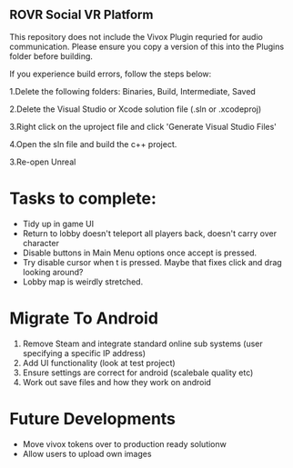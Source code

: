 ## ROVR Social VR Platform

This repository does not include the Vivox Plugin requried for audio communication. Please ensure you copy a version of this into the Plugins folder before building. 

If you experience build errors, follow the steps below:

1.Delete the following folders: Binaries, Build, Intermediate, Saved

2.Delete the Visual Studio or Xcode solution file (.sln or .xcodeproj)

3.Right click on the uproject file and click 'Generate Visual Studio Files'

4.Open the sln file and build the c++ project.

3.Re-open Unreal

# Tasks to complete:
- Tidy up in game UI
- Return to lobby doesn't teleport all players back, doesn't carry over character
- Disable buttons in Main Menu options once accept is pressed.
- Try disable cursor when t is pressed. Maybe that fixes click and drag looking around?
- Lobby map is weirdly stretched. 

# Migrate To Android
1. Remove Steam and integrate standard online sub systems (user specifying a specific IP address)   
2. Add UI functionality (look at test project)
3. Ensure settings are correct for android (scalebale quality etc)
4. Work out save files and how they work on android  


# Future Developments
- Move vivox tokens over to production ready solutionw
- Allow users to upload own images
